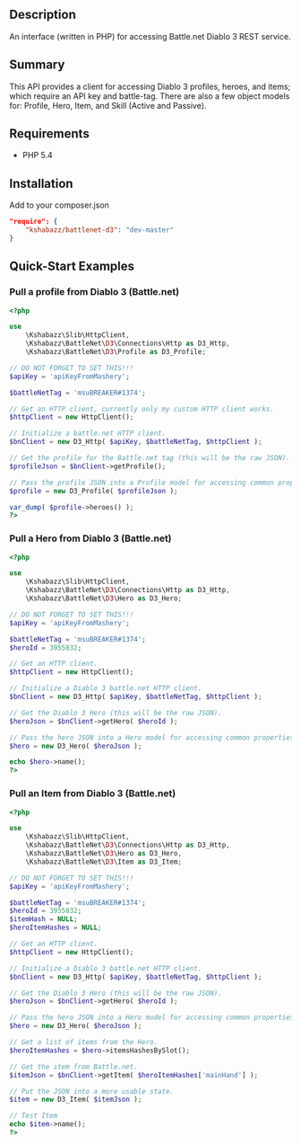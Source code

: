 ## Description
An interface (written in PHP) for accessing Battle.net Diablo 3 REST
service.


## Summary
This API provides a client for accessing Diablo 3 profiles, heroes, and
items; which require an API key and battle-tag. There are also a few
object models for: Profile, Hero, Item, and Skill (Active and Passive).


## Requirements

* PHP 5.4


## Installation

Add to your composer.json

```json
"require": {
    "kshabazz/battlenet-d3": "dev-master"
}
```

## Quick-Start Examples

### Pull a profile from Diablo 3 (Battle.net)

```php
<?php

use
	\Kshabazz\Slib\HttpClient,
	\Kshabazz\BattleNet\D3\Connections\Http as D3_Http,
	\Kshabazz\BattleNet\D3\Profile as D3_Profile;

// DO NOT FORGET TO SET THIS!!!
$apiKey = 'apiKeyFromMashery';

$battleNetTag = 'msuBREAKER#1374';

// Get an HTTP client, currently only my custom HTTP client works.
$httpClient = new HttpClient();

// Initialize a battle.net HTTP client.
$bnClient = new D3_Http( $apiKey, $battleNetTag, $httpClient );

// Get the profile for the Battle.net tag (this will be the raw JSON).
$profileJson = $bnClient->getProfile();

// Pass the profile JSON into a Profile model for accessing common properties.
$profile = new D3_Profile( $profileJson );

var_dump( $profile->heroes() );
?>
```

### Pull a Hero from Diablo 3 (Battle.net)

```php
<?php

use
	\Kshabazz\Slib\HttpClient,
	\Kshabazz\BattleNet\D3\Connections\Http as D3_Http,
	\Kshabazz\BattleNet\D3\Hero as D3_Hero;

// DO NOT FORGET TO SET THIS!!!
$apiKey = 'apiKeyFromMashery';

$battleNetTag = 'msuBREAKER#1374';
$heroId = 3955832;

// Get an HTTP client.
$httpClient = new HttpClient();

// Initialize a Diablo 3 battle.net HTTP client.
$bnClient = new D3_Http( $apiKey, $battleNetTag, $httpClient );

// Get the Diablo 3 Hero (this will be the raw JSON).
$heroJson = $bnClient->getHero( $heroId );

// Pass the hero JSON into a Hero model for accessing common properties.
$hero = new D3_Hero( $heroJson );

echo $hero->name();
?>
```

### Pull an Item from Diablo 3 (Battle.net)

```php
<?php

use
	\Kshabazz\Slib\HttpClient,
	\Kshabazz\BattleNet\D3\Connections\Http as D3_Http,
	\Kshabazz\BattleNet\D3\Hero as D3_Hero,
	\Kshabazz\BattleNet\D3\Item as D3_Item;

// DO NOT FORGET TO SET THIS!!!
$apiKey = 'apiKeyFromMashery';

$battleNetTag = 'msuBREAKER#1374';
$heroId = 3955832;
$itemHash = NULL;
$heroItemHashes = NULL;

// Get an HTTP client.
$httpClient = new HttpClient();

// Initialize a Diablo 3 battle.net HTTP client.
$bnClient = new D3_Http( $apiKey, $battleNetTag, $httpClient );

// Get the Diablo 3 Hero (this will be the raw JSON).
$heroJson = $bnClient->getHero( $heroId );

// Pass the hero JSON into a Hero model for accessing common properties.
$hero = new D3_Hero( $heroJson );

// Get a list of items from the Hero.
$heroItemHashes = $hero->itemsHashesBySlot();

// Get the item from Battle.net.
$itemJson = $bnClient->getItem( $heroItemHashes['mainHand'] );

// Put the JSON into a more usable state.
$item = new D3_Item( $itemJson );

// Test Item
echo $item->name();
?>
```